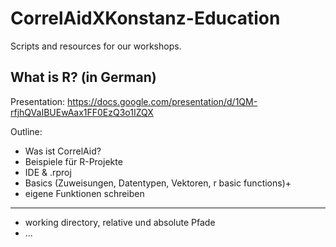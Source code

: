 # CorrelAidXKonstanz-Education
Scripts and resources for our workshops.

## What is R? (in German)
Presentation: https://docs.google.com/presentation/d/1QM-rfjhQVaIBUEwAax1FF0EzQ3o1IZQX

Outline:
- Was ist CorrelAid?
- Beispiele für R-Projekte
- IDE & .rproj
- Basics (Zuweisungen, Datentypen, Vektoren, r basic functions)+
- eigene Funktionen schreiben
-------
- working directory, relative und absolute Pfade
- ...

